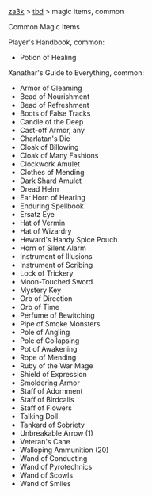 [za3k](/) > [tbd](/tbd) > magic items, common

Common Magic Items

Player's Handbook, common:

- Potion of Healing

Xanathar's Guide to Everything, common:

- Armor of Gleaming
- Bead of Nourishment
- Bead of Refreshment
- Boots of False Tracks
- Candle of the Deep
- Cast-off Armor, any
- Charlatan's Die
- Cloak of Billowing
- Cloak of Many Fashions
- Clockwork Amulet
- Clothes of Mending
- Dark Shard Amulet
- Dread Helm
- Ear Horn of Hearing
- Enduring Spellbook
- Ersatz Eye
- Hat of Vermin
- Hat of Wizardry
- Heward's Handy Spice Pouch
- Horn of Silent Alarm
- Instrument of Illusions
- Instrument of Scribing
- Lock of Trickery
- Moon-Touched Sword
- Mystery Key
- Orb of Direction
- Orb of Time
- Perfume of Bewitching
- Pipe of Smoke Monsters
- Pole of Angling
- Pole of Collapsing
- Pot of Awakening
- Rope of Mending
- Ruby of the War Mage
- Shield of Expression
- Smoldering Armor
- Staff of Adornment
- Staff of Birdcalls
- Staff of Flowers
- Talking Doll
- Tankard of Sobriety
- Unbreakable Arrow (1)
- Veteran's Cane
- Walloping Ammunition (20)
- Wand of Conducting
- Wand of Pyrotechnics
- Wand of Scowls
- Wand of Smiles
